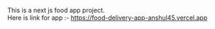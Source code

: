 This is a next js food app project.
<br/>
Here is link for app :- https://food-delivery-app-anshul45.vercel.app
